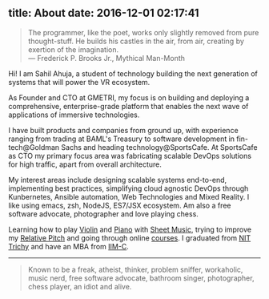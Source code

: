 title: About
date: 2016-12-01 02:17:41
---

> The programmer, like the poet, works only slightly removed from pure thought-stuff. He builds his castles in the air, from air, creating by exertion of the imagination.</br>
> ― Frederick P. Brooks Jr., Mythical Man-Month


Hi! I am Sahil Ahuja, a student of technology building the next generation of systems that will power the VR ecosystem.

As Founder and CTO at GMETRI, my focus is on building and deploying a comprehensive, enterprise-grade platform that enables the next wave of applications of immersive technologies.

I have built products and companies from ground up, with experience ranging from trading at BAML's Treasury to software development in fin-tech@Goldman Sachs and heading technology@SportsCafe. At SportsCafe as CTO my primary focus area was fabricating scalable DevOps solutions for high traffic, apart from overall architecture.

My interest areas include designing scalable systems end-to-end, implementing best practices, simplifying cloud agnostic DevOps through Kunbernetes, Ansible automation, Web Technologies and Mixed Reality. I like using emacs, zsh, NodeJS, ES7/JSX ecosystem. Am also a free software advocate, photographer and love playing chess.

Learning how to play [Violin](https://en.wikipedia.org/wiki/Violin) and [Piano](https://en.wikipedia.org/wiki/Digital_piano) with [Sheet Music](https://en.wikipedia.org/wiki/Sheet_music), trying to improve my [Relative Pitch](https://en.wikipedia.org/wiki/Relative_pitch) and going through online [courses](https://www.class-central.com/u/247939). I graduated from [NIT Trichy](http://www.nitt.edu/home/students/clubsnassocs/computing/delta/alumni/up208/) and have an MBA from [IIM-C](https://www.iimcal.ac.in/about/campus-life/life-iimc/clubs-and-sigs/isg-internet-solutions-group).

---

> Known to be a freak, atheist, thinker, problem sniffer, workaholic, music nerd, free software advocate, bathroom singer, photographer, chess player, an idiot and alive.